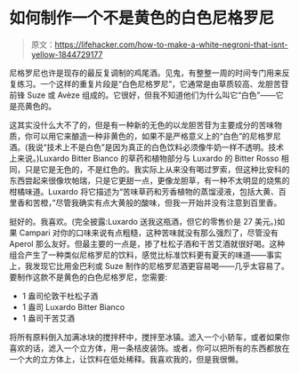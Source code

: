 # 如何制作一个不是黄色的白色尼格罗尼

> 原文：<https://lifehacker.com/how-to-make-a-white-negroni-that-isnt-yellow-1844729177>

尼格罗尼也许是现存的最反复调制的鸡尾酒。见鬼，有整整一周的时间专门用来反复练习。一个这样的重复片段是“白色尼格罗尼”，它通常是由草质较高、龙胆苦苷前锋 Suze 或 Avèze 组成的。它很好，但我不知道他们为什么叫它“白色”——它是亮黄色的。



这其实没什么大不了的，但是有一种新的无色的以龙胆苦苷为主要成分的苦味物质，你可以用它来酿造一种非黄色的，如果不是严格意义上的“白色”的尼格罗尼酒。(我说“技术上不是白色”是因为真正的白色饮料必须像牛奶一样不透明。技术上来说。)Luxardo Bitter Bianco 的草药和植物部分与 Luxardo 的 Bitter Rosso 相同，只是它是无色的，不是红色的。我实际上从来没有喝过罗索，但这种比安科的东西尝起来很像坎帕瑞，只是它更甜一点，更像龙胆草，有一种不太明显的烧焦的柑橘味道。Luxardo 将它描述为“苦味草药和芳香植物的蒸馏浸液，包括大黄、百里香和苦橙，”尽管我确实有点大黄般的酸味，但我一开始并没有注意到百里香。

挺好的。我喜欢。(完全披露:Luxardo 送我这瓶酒，但它的零售价是 27 美元。)如果 Campari 对你的口味来说有点粗糙，这种苦味就没有那么强烈了，尽管没有 Aperol 那么友好。但最主要的一点是，掺了杜松子酒和干苦艾酒就很好喝。这种组合产生了一种类似尼格罗尼的饮料，感觉比标准饮料更有夏天的味道——事实上，我发现它比用金巴利或 Suze 制作的尼格罗尼酒更容易喝——几乎太容易了。要制作这款不是黄色的白色尼格罗尼，您需要:

*   1 盎司伦敦干杜松子酒
*   1 盎司 Luxardo Bitter Bianco
*   1 盎司干苦艾酒

将所有原料倒入加满冰块的搅拌杯中，搅拌至冰镇。滤入一个小轿车，或者如果你喜欢的话，滤入一个立方体，用一条桔皮装饰。或者，你可以把所有的东西都放在一个大的立方体上，让饮料在低处稀释。我喜欢我的，但是我很懒。